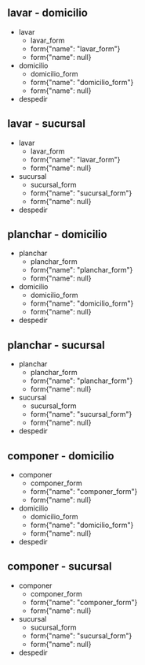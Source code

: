 
## lavar - domicilio
* lavar
  - lavar_form
  - form{"name": "lavar_form"}
  - form{"name": null}
* domicilio
  - domicilio_form
  - form{"name": "domicilio_form"}
  - form{"name": null}
* despedir

## lavar - sucursal
* lavar
  - lavar_form
  - form{"name": "lavar_form"}
  - form{"name": null}
* sucursal
  - sucursal_form
  - form{"name": "sucursal_form"}
  - form{"name": null}
* despedir

## planchar - domicilio
* planchar
  - planchar_form
  - form{"name": "planchar_form"}
  - form{"name": null}
* domicilio
  - domicilio_form
  - form{"name": "domicilio_form"}
  - form{"name": null}
* despedir

## planchar - sucursal
* planchar
  - planchar_form
  - form{"name": "planchar_form"}
  - form{"name": null}
* sucursal
  - sucursal_form
  - form{"name": "sucursal_form"}
  - form{"name": null}
* despedir

## componer - domicilio
* componer
  - componer_form
  - form{"name": "componer_form"}
  - form{"name": null}
* domicilio
  - domicilio_form
  - form{"name": "domicilio_form"}
  - form{"name": null}
* despedir

## componer - sucursal
* componer
  - componer_form
  - form{"name": "componer_form"}
  - form{"name": null}
* sucursal
  - sucursal_form
  - form{"name": "sucursal_form"}
  - form{"name": null}
* despedir